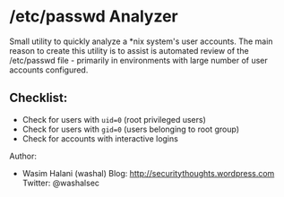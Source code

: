 /etc/passwd Analyzer
======================

Small utility to quickly analyze a *nix system's user accounts. 
The main reason to create this utility is to assist is automated review of the /etc/passwd file - primarily in environments with large number of user accounts configured.

Checklist:
------------

* Check for users with `uid=0` (root privileged users)
* Check for users with `gid=0` (users belonging to root group)
* Check for accounts with interactive logins

Author:
* Wasim Halani (washal) 
Blog: http://securitythoughts.wordpress.com
Twitter: @washalsec
